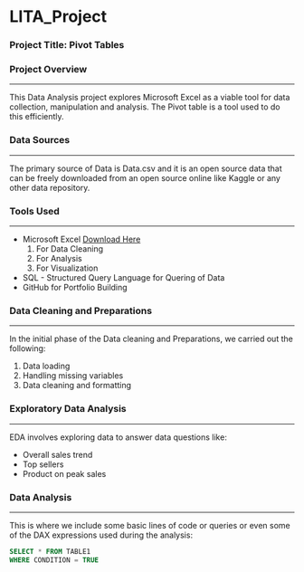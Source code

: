 # LITA_Project

### Project Title: Pivot Tables

### Project Overview
---
This Data Analysis project explores Microsoft Excel as a viable tool for data collection, manipulation and analysis. The Pivot table is a tool used to do this efficiently.

### Data Sources
---
The primary source of Data is Data.csv and it is an open source data that can be freely downloaded from an open source online like Kaggle or any other data repository.

### Tools Used
---
- Microsoft Excel [Download Here](https://www.microsoft.com)
  1. For Data Cleaning
  2. For Analysis
  3. For Visualization
- SQL - Structured Query Language for Quering of Data
- GitHub for Portfolio Building

### Data Cleaning and Preparations
---
In the initial phase of the Data cleaning and Preparations, we carried out the following:
1. Data loading
2. Handling missing variables
3. Data cleaning and formatting

### Exploratory Data Analysis
---
EDA involves exploring data to answer data questions like:
- Overall sales trend
- Top sellers
- Product on peak sales

### Data Analysis
---
This is where we include some basic lines of code or queries or even some of the DAX expressions used during the analysis:

```SQL
SELECT * FROM TABLE1
WHERE CONDITION = TRUE
```
